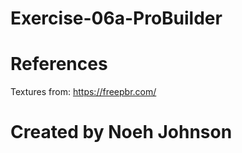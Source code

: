 # Exercise-06a-ProBuilder

# References

Textures from: https://freepbr.com/

# Created by Noeh Johnson

